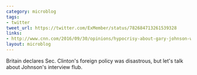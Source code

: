 ```yaml
---
category: microblog
tags:
- twitter
tweet_url: https://twitter.com/ExMember/status/782684713261539328
links:
- http://www.cnn.com/2016/09/30/opinions/hypocrisy-about-gary-johnson-welch/index.html
layout: microblog
---
```

Britain declares Sec. Clinton's foreign policy was disastrous, but let's talk about Johnson's interview flub.
